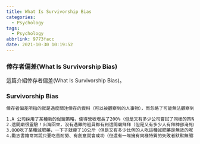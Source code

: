 ```yaml
---
title: What Is Survivorship Bias
categories:
  - Psychology
tags:
  - Psychology
abbrlink: 9773facc
date: 2021-10-30 10:19:52
---
```

### 倖存者偏差(What Is Survivorship Bias)
<!--more-->
這篇介紹倖存者偏差(What Is Survivorship Bias)。

### Survivorship Bias
```sh
倖存者偏差所指的就是過度關注倖存的資料（可以被觀察到的人事物），而忽略了可能無法觀察到的資料，導致了錯誤的認知與結論。

1.A 公司採用了某種新的促銷策略，使得營收增長了200%（但是又有多少公司嘗試了同樣的策略，卻是以失敗收場）
2.這間廟很靈驗！出海回來，沒有遇難的船員都有到這間廟拜拜（但是又有多少人有拜神卻淹死的呢？）
3.OOO吃了某種減肥藥，一下子就瘦了10公斤（但是又有多少比例的人吃這種減肥藥是無效的呢？）
4.勵志書籍常常說只要吃苦耐勞、有創意就會成功（但還有一堆擁有同樣特質的失敗者默默無聞不被我們發現）
```